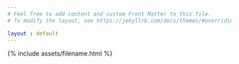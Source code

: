 ```yaml
---
# Feel free to add content and custom Front Matter to this file.
# To modify the layout, see https://jekyllrb.com/docs/themes/#overriding-theme-defaults

layout : default
---
```


{% include assets/filename.html %}